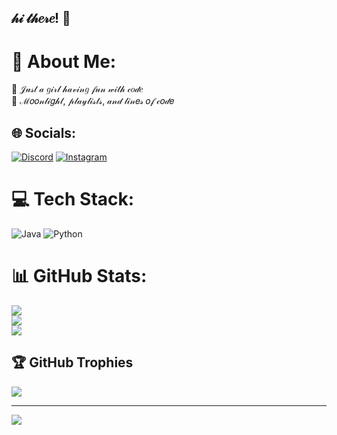 ## 𝒽𝒾 𝓉𝒽𝑒𝓇𝑒! 🌸
  
# 💫 About Me:
🌷 𝒥𝓊𝓈𝓉 𝒶 𝑔𝒾𝓇𝓁 𝒽𝒶𝓋𝒾𝓃𝑔 𝒻𝓊𝓃 𝓌𝒾𝓉𝒽 𝒸𝑜𝒹𝑒<br>🌙 ℳ𝑜𝑜𝓃𝓁𝒾𝑔𝒽𝓉, 𝓅𝓁𝒶𝓎𝓁𝒾𝓈𝓉𝓈, 𝒶𝓃𝒹 𝓁𝒾𝓃𝑒𝓈 𝑜𝒻 𝒸𝑜𝒹𝑒


## 🌐 Socials:
[![Discord](https://img.shields.io/badge/Discord-%237289DA.svg?logo=discord&logoColor=white)](https://discord.gg/chiicaa_) [![Instagram](https://img.shields.io/badge/Instagram-%23E4405F.svg?logo=Instagram&logoColor=white)](https://instagram.com/_chiicaa._) 

# 💻 Tech Stack:
![Java](https://img.shields.io/badge/java-%23ED8B00.svg?style=for-the-badge&logo=openjdk&logoColor=white) ![Python](https://img.shields.io/badge/python-3670A0?style=for-the-badge&logo=python&logoColor=ffdd54)
# 📊 GitHub Stats:
![](https://github-readme-stats.vercel.app/api?username=chiicaa15&theme=dark&hide_border=false&include_all_commits=false&count_private=false)<br/>
![](https://nirzak-streak-stats.vercel.app/?user=chiicaa15&theme=dark&hide_border=false)<br/>
![](https://github-readme-stats.vercel.app/api/top-langs/?username=chiicaa15&theme=dark&hide_border=false&include_all_commits=false&count_private=false&layout=compact)

## 🏆 GitHub Trophies
![](https://github-profile-trophy.vercel.app/?username=chiicaa15&theme=radical&no-frame=false&no-bg=true&margin-w=4)

---
[![](https://visitcount.itsvg.in/api?id=chiicaa15&icon=0&color=10)](https://visitcount.itsvg.in)

<!-- Proudly created with GPRM ( https://gprm.itsvg.in ) -->

<!--
**chiicaa15/chiicaa15** is a ✨ _special_ ✨ repository because its `README.md` (this file) appears on your GitHub profile.

Here are some ideas to get you started:

- 🔭 I’m currently working on ...
- 🌱 I’m currently learning ...
- 👯 I’m looking to collaborate on ...
- 🤔 I’m looking for help with ...
- 💬 Ask me about ...
- 📫 How to reach me: ...
- 😄 Pronouns: ...
- ⚡ Fun fact: ...
-->
